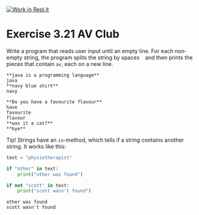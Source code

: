 [![Work in Repl.it](https://classroom.github.com/assets/work-in-replit-14baed9a392b3a25080506f3b7b6d57f295ec2978f6f33ec97e36a161684cbe9.svg)](https://classroom.github.com/online_ide?assignment_repo_id=5920752&assignment_repo_type=AssignmentRepo)
# Exercise 3.21 AV Club

Write a program that reads user input until an empty line. For each non-empty string, the program splits the string by spaces ` ` and then prints the pieces that contain `av`, each on a new line.

```plaintext
**java is a programming language**
java
**navy blue shirt**
navy
```

```plaintext
**Do you have a favourite flavour**
have
favourite
flavour
**was it a cat?**
**bye**
```

Tip! Strings have an `in`-method, which tells if a string contains another string. It works like this:

```python
text = "physiotherapist"

if "other" in text:
    print("other was found")

if not "scott" in text:
    print("scott wasn't found")
```

```plaintext
other was found
scott wasn't found
```
